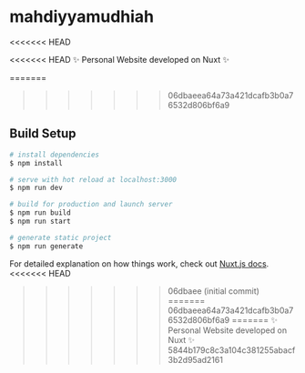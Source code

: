 # mahdiyyamudhiah
<<<<<<< HEAD

<<<<<<< HEAD
:sparkles: Personal Website developed on Nuxt :sparkles:

=======
>>>>>>> 06dbaeea64a73a421dcafb3b0a76532d806bf6a9
## Build Setup

```bash
# install dependencies
$ npm install

# serve with hot reload at localhost:3000
$ npm run dev

# build for production and launch server
$ npm run build
$ npm run start

# generate static project
$ npm run generate
```

For detailed explanation on how things work, check out [Nuxt.js docs](https://nuxtjs.org).
<<<<<<< HEAD

> > > > > > > 06dbaee (initial commit)
=======
>>>>>>> 06dbaeea64a73a421dcafb3b0a76532d806bf6a9
=======
:sparkles: Personal Website developed on Nuxt :sparkles:
>>>>>>> 5844b179c8c3a104c381255abacf3b2d95ad2161
